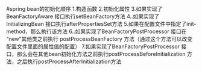 

#spring bean的初始化顺序
1.构造函数
2.初始化属性
3.如果实现了BeanFactoryAware 接口执行setBeanFactory方法
4..如果实现了InitializingBean 接口执行afterPropertiesSet方法
5.如果在配置文件中指定了init-method，那么执行该方法
6..如果实现了BeanFactoryPostProcessor 接口在 “new”其他类之前执行 postProcessBeanFactory 方法（通过这个方法可以改变配置文件里面的属性值的配置）
7.如果实现了BeanFactoryPostProcessor 接口，那么会在其他bean初始化方法之前执行postProcessBeforeInitialization 方法，之后执行postProcessAfterInitialization方法
